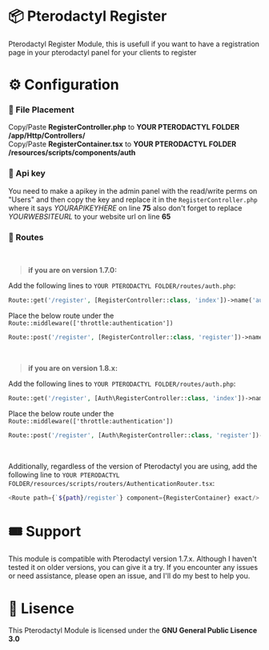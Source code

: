 # 📦 Pterodactyl Register
Pterodactyl Register Module, this is usefull if you want to have a registration page in your pterodactyl panel for your clients to register

# ⚙️ Configuration

### 📄 File Placement
Copy/Paste __RegisterController.php__ to __YOUR PTERODACTYL FOLDER /app/Http/Controllers/__<br>
Copy/Paste __RegisterContainer.tsx__ to __YOUR PTERODACTYL FOLDER /resources/scripts/components/auth__

### 🔑 Api key
You need to make a apikey in the admin panel with the read/write perms on "Users"
and then copy the key and replace it in the `RegisterController.php` where it says *YOURAPIKEYHERE* on line __75__
also don't forget to replace *YOURWEBSITEURL* to your website url on line __65__

### 🔗 Routes
<br>

> **if you are on version __1.7.0__:**<br>

Add the following lines to `YOUR PTERODACTYL FOLDER/routes/auth.php`:
```php
Route::get('/register', [RegisterController::class, 'index'])->name('auth.register');
```
Place the below route under the `Route::middleware(['throttle:authentication'])`
```php
Route::post('/register', [RegisterController::class, 'register'])->name('auth.register.url')->middleware('recaptcha');
```

<br>

> **if you are on version __1.8.x__:**<br>

Add the following lines to `YOUR PTERODACTYL FOLDER/routes/auth.php`:
```php
Route::get('/register', [Auth\RegisterController::class, 'index'])->name('auth.register');
```
Place the below route under the `Route::middleware(['throttle:authentication'])`
```php
Route::post('/register', [Auth\RegisterController::class, 'register'])->name('auth.register.url')->middleware('recaptcha');
```

<br>

Additionally, regardless of the version of Pterodactyl you are using, add the following line to `YOUR PTERODACTYL FOLDER/resources/scripts/routers/AuthenticationRouter.tsx`:
```php
<Route path={`${path}/register`} component={RegisterContainer} exact/>
```

# 🎟️ Support
This module is compatible with Pterodactyl version 1.7.x. Although I haven't tested it on older versions, you can give it a try. If you encounter any issues or need assistance, please open an issue, and I'll do my best to help you.

# 📄 Lisence
This Pterodactyl Module is licensed under the **GNU General Public Lisence 3.0**
